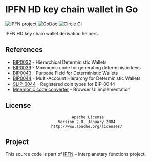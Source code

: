 # IPFN HD key chain wallet in Go

[![IPFN project](https://img.shields.io/badge/project-IPFN-blue.svg?style=flat-square)](http://github.com/ipfn)
[![GoDoc](https://godoc.org/github.com/ipfn/go-ipfn-key-wallet?status.svg)](https://godoc.org/github.com/ipfn/go-ipfn-key-wallet)
[![Circle CI](https://img.shields.io/circleci/project/ipfn/go-ipfn-key-wallet.svg)](https://circleci.com/gh/ipfn/ipfn)

IPFN HD key chain wallet derivation helpers.

## References

* [BIP0032](https://github.com/bitcoin/bips/blob/master/bip-0032.mediawiki) - Hierarchical Deterministic Wallets
* [BIP0039](https://github.com/bitcoin/bips/blob/master/bip-0039.mediawiki) - Mnemonic code for generating deterministic keys
* [BIP0043](https://github.com/bitcoin/bips/blob/master/bip-0043.mediawiki) - Purpose Field for Deterministic Wallets
* [BIP0044](https://github.com/bitcoin/bips/blob/master/bip-0044.mediawiki) - Multi-Account Hierarchy for Deterministic Wallets
* [SLIP-0044](https://github.com/satoshilabs/slips/blob/master/slip-0044.md) - Registered coin types for BIP-0044
* [Mnemonic code converter](https://iancoleman.io/bip39/) - Browser UI implementation

## License

                                 Apache License
                           Version 2.0, January 2004
                        http://www.apache.org/licenses/

## Project

This source code is part of [IPFN](https://github.com/ipfn) – interplanetary functions project.
